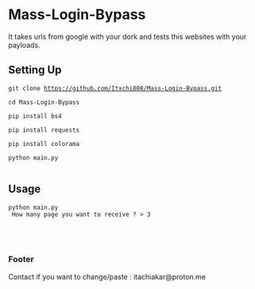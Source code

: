 # Mass-Login-Bypass
It takes urls from google with your dork and tests this websites with your payloads.

<h2>Setting Up</h2>

<code>git clone https://github.com/Itxchi808/Mass-Login-Bypass.git       
cd Mass-Login-Bypass        
pip install bs4        
pip install requests         
pip install colorama       
python main.py     
</code>


<h2>Usage</h2>
<code>python main.py
 How many page you want to receive ? > 3 </code>

<br>
<br>
<br>
<br>
<h3>Footer</h3>
<p>Contact if you want to change/paste : itachiakar@proton.me</p>
